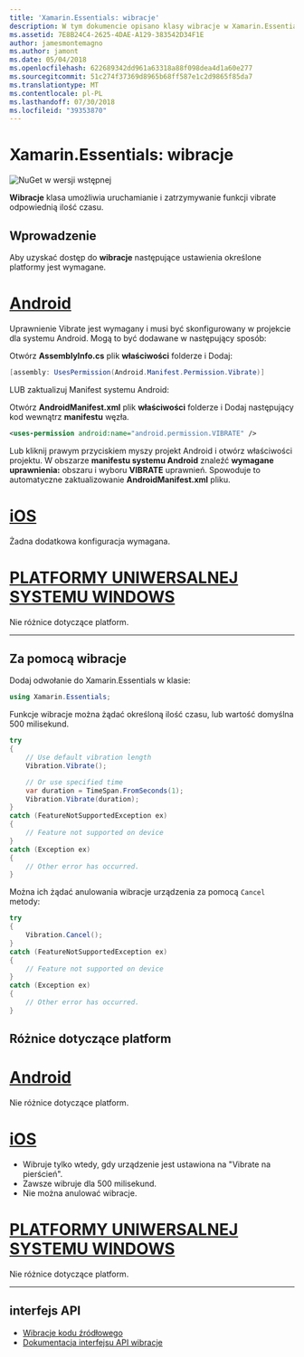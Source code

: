 ```yaml
---
title: 'Xamarin.Essentials: wibracje'
description: W tym dokumencie opisano klasy wibracje w Xamarin.Essentials, która pozwala na uruchamianie i zatrzymywanie funkcji vibrate odpowiednią ilość czasu.
ms.assetid: 7E8B24C4-2625-4DAE-A129-383542D34F1E
author: jamesmontemagno
ms.author: jamont
ms.date: 05/04/2018
ms.openlocfilehash: 622689342dd961a63318a88f098dea4d1a60e277
ms.sourcegitcommit: 51c274f37369d8965b68ff587e1c2d9865f85da7
ms.translationtype: MT
ms.contentlocale: pl-PL
ms.lasthandoff: 07/30/2018
ms.locfileid: "39353870"
---
```

# <a name="xamarinessentials-vibration"></a>Xamarin.Essentials: wibracje

![NuGet w wersji wstępnej](~/media/shared/pre-release.png)

**Wibracje** klasa umożliwia uruchamianie i zatrzymywanie funkcji vibrate odpowiednią ilość czasu.

## <a name="getting-started"></a>Wprowadzenie

Aby uzyskać dostęp do **wibracje** następujące ustawienia określone platformy jest wymagane.

# <a name="androidtabandroid"></a>[Android](#tab/android)

Uprawnienie Vibrate jest wymagany i musi być skonfigurowany w projekcie dla systemu Android. Mogą to być dodawane w następujący sposób:

Otwórz **AssemblyInfo.cs** plik **właściwości** folderze i Dodaj:

```csharp
[assembly: UsesPermission(Android.Manifest.Permission.Vibrate)]
```

LUB zaktualizuj Manifest systemu Android:

Otwórz **AndroidManifest.xml** plik **właściwości** folderze i Dodaj następujący kod wewnątrz **manifestu** węzła.

```xml
<uses-permission android:name="android.permission.VIBRATE" />
```

Lub kliknij prawym przyciskiem myszy projekt Android i otwórz właściwości projektu. W obszarze **manifestu systemu Android** znaleźć **wymagane uprawnienia:** obszaru i wyboru **VIBRATE** uprawnień. Spowoduje to automatyczne zaktualizowanie **AndroidManifest.xml** pliku.

# <a name="iostabios"></a>[iOS](#tab/ios)

Żadna dodatkowa konfiguracja wymagana.

# <a name="uwptabuwp"></a>[PLATFORMY UNIWERSALNEJ SYSTEMU WINDOWS](#tab/uwp)

Nie różnice dotyczące platform.

-----

## <a name="using-vibration"></a>Za pomocą wibracje

Dodaj odwołanie do Xamarin.Essentials w klasie:

```csharp
using Xamarin.Essentials;
```

Funkcje wibracje można żądać określoną ilość czasu, lub wartość domyślna 500 milisekund.

```csharp
try
{
    // Use default vibration length
    Vibration.Vibrate();

    // Or use specified time
    var duration = TimeSpan.FromSeconds(1);
    Vibration.Vibrate(duration);
}
catch (FeatureNotSupportedException ex)
{
    // Feature not supported on device
}
catch (Exception ex)
{
    // Other error has occurred.
}
```

Można ich żądać anulowania wibracje urządzenia za pomocą `Cancel` metody:

```csharp
try
{
    Vibration.Cancel();
}
catch (FeatureNotSupportedException ex)
{
    // Feature not supported on device
}
catch (Exception ex)
{
    // Other error has occurred.
}
```

## <a name="platform-differences"></a>Różnice dotyczące platform

# <a name="androidtabandroid"></a>[Android](#tab/android)

Nie różnice dotyczące platform.

# <a name="iostabios"></a>[iOS](#tab/ios)

* Wibruje tylko wtedy, gdy urządzenie jest ustawiona na "Vibrate na pierścień".
* Zawsze wibruje dla 500 milisekund.
* Nie można anulować wibracje.

# <a name="uwptabuwp"></a>[PLATFORMY UNIWERSALNEJ SYSTEMU WINDOWS](#tab/uwp)

Nie różnice dotyczące platform.

-----

## <a name="api"></a>interfejs API

- [Wibracje kodu źródłowego](https://github.com/xamarin/Essentials/tree/master/Xamarin.Essentials/Vibration)
- [Dokumentacja interfejsu API wibracje](xref:Xamarin.Essentials.Vibration)
